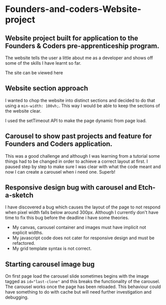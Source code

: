 # Founders-and-coders-Website-project

## Website project built for application to the Founders & Coders pre-apprenticeship program.

The website tells the user a little about me as a developer and shows off some of the skills I have learnt so far. 

The site can be viewed here 

## Website section approach

I wanted to chop the website into distinct sections and decided to do that using a `min-width: 100vh;`. This way I would be able to keep the sections of the website clear.

I used the setTimeout API to make the page dynamic from page load.

## Carousel to show past projects and feature for Founders and Coders application.

This was a good challenge and although I was learning from a tutorial some things had to be changed in order to achieve a correct layout at first. I paused step by step to make sure I was clear with what the code meant and now I can create a carousel when i need one. Superb!

## Responsive design bug with carousel and Etch-a-sketch

I have discovered a bug which causes the layout of the page to not respond when pixel width falls below around 300px. Although I currently don't have time to fix this bug before the deadline i have some theories.

- My canvas, carousel container and images must have implicit not explicit widths.
- My javascript code does not cater for responsive design and must be refactored.
- My grid template syntax is not correct.

## Starting carousel image bug

On first page load the carousel slide sometimes begins with the image tagged as `id="last-clone"` and this breaks the functionality of the carousel. The carousel works once the page has been reloaded. This behaviour could have something to do with cache but will need further investigation and debugging.
